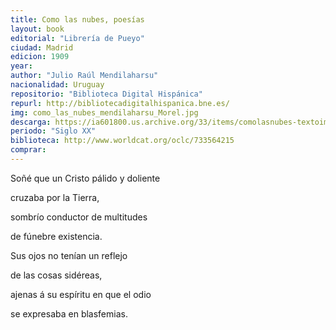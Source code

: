 ```yaml
---
title: Como las nubes, poesías
layout: book
editorial: "Librería de Pueyo"
ciudad: Madrid
edicion: 1909
year: 
author: "Julio Raúl Mendilaharsu"
nacionalidad: Uruguay
repositorio: "Biblioteca Digital Hispánica"
repurl: http://bibliotecadigitalhispanica.bne.es/
img: como_las_nubes_mendilaharsu_Morel.jpg
descarga: https://ia601800.us.archive.org/33/items/comolasnubes-textoimpresopoesias/ComolasnubesTextoimpresopoesias.pdf
periodo: "Siglo XX"
biblioteca: http://www.worldcat.org/oclc/733564215
comprar: 
---
```

 
 
Soñé que un Cristo pálido y doliente
 
cruzaba por la Tierra,
 
sombrío conductor de multitudes
 
de fúnebre existencia.

 
Sus ojos no tenían un reflejo 
 
de las cosas sidéreas,
 
ajenas á su espíritu en que el odio
 
se expresaba en blasfemias.  
